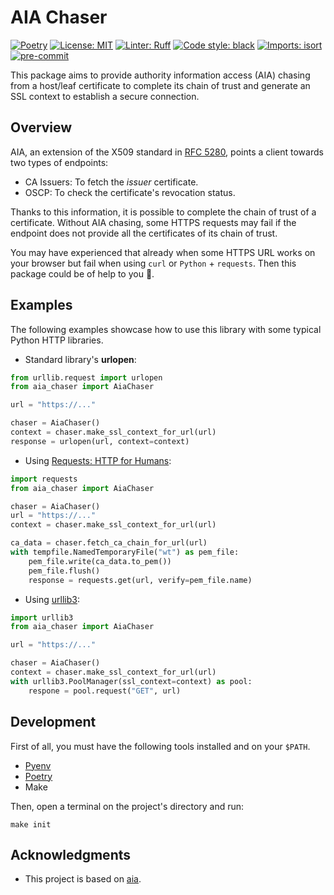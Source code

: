 # AIA Chaser

[![Poetry](https://img.shields.io/endpoint?url=https://python-poetry.org/badge/v0.json)](https://python-poetry.org/)
[![License: MIT](https://img.shields.io/badge/License-MIT-darkgoldenrod.svg)](https://opensource.org/licenses/MIT)
[![Linter: Ruff](https://img.shields.io/endpoint?url=https://raw.githubusercontent.com/astral-sh/ruff/main/assets/badge/v2.json)](https://github.com/astral-sh/ruff)
[![Code style: black](https://img.shields.io/badge/code%20style-black-000000.svg)](https://github.com/psf/black)
[![Imports: isort](https://img.shields.io/badge/%20imports-isort-%231674b1?style=flat&labelColor=ef8336)](https://pycqa.github.io/isort/)
[![pre-commit](https://img.shields.io/badge/pre--commit-enabled-brightgreen?logo=pre-commit)](https://github.com/pre-commit/pre-commit)


This package aims to provide authority information access (AIA) chasing
from a host/leaf certificate to complete its chain of trust and generate
an SSL context to establish a secure connection.

## Overview

AIA, an extension of the X509 standard in
[RFC 5280](https://datatracker.ietf.org/doc/html/rfc5280),
points a client towards two types of endpoints:
  * CA Issuers: To fetch the *issuer* certificate.
  * OSCP: To check the certificate's revocation status.

Thanks to this information, it is possible to complete the chain of trust
of a certificate. Without AIA chasing, some HTTPS requests may fail if
the endpoint does not provide all the certificates of its chain of trust.

You may have experienced that already when some HTTPS URL works on your
browser but fail when using `curl` or `Python` + `requests`. Then this
package could be of help to you :guide_dog:.

## Examples

The following examples showcase how to use this library with some typical
Python HTTP libraries.

  * Standard library's **urlopen**:

```Python
from urllib.request import urlopen
from aia_chaser import AiaChaser

url = "https://..."

chaser = AiaChaser()
context = chaser.make_ssl_context_for_url(url)
response = urlopen(url, context=context)
```

  * Using [Requests: HTTP for Humans](https://docs.python-requests.org/en/latest/index.html):

```Python
import requests
from aia_chaser import AiaChaser

chaser = AiaChaser()
url = "https://..."
context = chaser.make_ssl_context_for_url(url)

ca_data = chaser.fetch_ca_chain_for_url(url)
with tempfile.NamedTemporaryFile("wt") as pem_file:
    pem_file.write(ca_data.to_pem())
    pem_file.flush()
    response = requests.get(url, verify=pem_file.name)
```

  * Using [urllib3](https://urllib3.readthedocs.io/en/stable/):

```Python
import urllib3
from aia_chaser import AiaChaser

url = "https://..."

chaser = AiaChaser()
context = chaser.make_ssl_context_for_url(url)
with urllib3.PoolManager(ssl_context=context) as pool:
    respone = pool.request("GET", url)
```

## Development

First of all, you must have the following tools installed and on
your `$PATH`.

 * [Pyenv](https://github.com/pyenv/pyenv)
 * [Poetry](https://python-poetry.org/docs/#installation)
 * Make

Then, open a terminal on the project's directory and run:

```console
make init
```

## Acknowledgments

* This project is based on [aia](https://github.com/danilobellini/aia).
